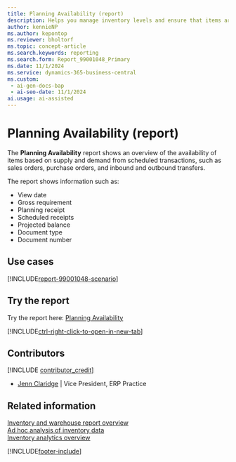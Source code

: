 ```yaml
---
title: Planning Availability (report)
description: Helps you manage inventory levels and ensure that items are available when you need them.
author: kennieNP
ms.author: kepontop
ms.reviewer: bholtorf
ms.topic: concept-article
ms.search.keywords: reporting
ms.search.form: Report_99001048_Primary
ms.date: 11/1/2024
ms.service: dynamics-365-business-central
ms.custom:
 - ai-gen-docs-bap
 - ai-seo-date: 11/1/2024
ai.usage: ai-assisted
---
```


# Planning Availability (report)

The **Planning Availability** report shows an overview of the availability of items based on supply and demand from scheduled transactions, such as sales orders, purchase orders, and inbound and outbound transfers.

The report shows information such as:

- View date
- Gross requirement
- Planning receipt
- Scheduled receipts
- Projected balance
- Document type
- Document number

## Use cases

[!INCLUDE[report-99001048-scenario](../includes/report-99001048-scenario-include.md)]

<!-- 

Prompt

Below is a report in an ERP system. Provide 3-4 use cases for different personas working with inventory

Format like this:    
  
As a <persona>, use the report to    
* use case 1  
* use case 2    

Do not capitalize the persona names. 

Do not start lines with "Use the data to"

## Report name
Planning Availability

## Report description

### What the report does

### Use cases
Helps your business manage inventory levels and ensure that items are available when needed.

Please include your data sources and URLs

-->

## Try the report

Try the report here: [Planning Availability](https://businesscentral.dynamics.com?report=99001048)

[!INCLUDE[ctrl-right-click-to-open-in-new-tab](../includes/ctrl-right-click-to-open-in-new-tab.md)]

## Contributors

[!INCLUDE [contributor_credit](../includes/contributor_credit.md)]

- [Jenn Claridge](https://www.linkedin.com/in/jenn-morton-sabre/) | Vice President, ERP Practice

## Related information

[Inventory and warehouse report overview](../inventory-WMS-reports.md)  
[Ad hoc analysis of inventory data](../ad-hoc-analysis-inventory.md)  
[Inventory analytics overview](../inventory-analytics-overview.md)  

[!INCLUDE[footer-include](../includes/footer-banner.md)]
